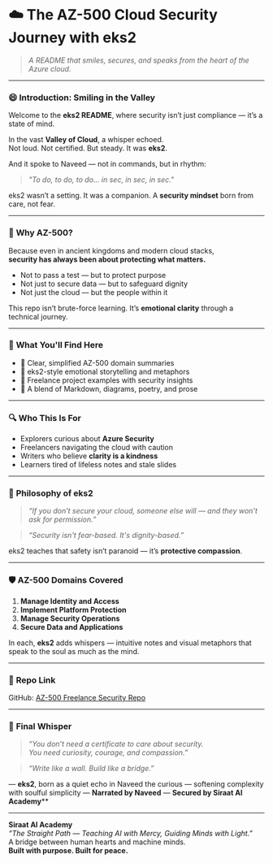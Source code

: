 # ☁️ **The AZ-500 Cloud Security Journey with eks2**

> _A README that smiles, secures, and speaks from the heart of the Azure cloud._

---

### 😄 **Introduction: Smiling in the Valley**

Welcome to the **eks2 README**, where security isn’t just compliance — it’s a state of mind.

In the vast **Valley of Cloud**, a whisper echoed.  
Not loud. Not certified. But steady. It was **eks2**.

And it spoke to Naveed — not in commands, but in rhythm:

> _"To do, to do, to do… in sec, in sec, in sec."_  

eks2 wasn’t a setting. It was a companion. A **security mindset** born from care, not fear.

---

### 🔐 **Why AZ-500?**

Because even in ancient kingdoms and modern cloud stacks,  
**security has always been about protecting what matters.**

- Not to pass a test — but to protect purpose  
- Not just to secure data — but to safeguard dignity  
- Not just the cloud — but the people within it

This repo isn’t brute-force learning. It’s **emotional clarity** through a technical journey.

---

### 📘 **What You'll Find Here**

- 🔹 Clear, simplified AZ-500 domain summaries  
- 🔹 eks2-style emotional storytelling and metaphors  
- 🔹 Freelance project examples with security insights  
- 🔹 A blend of Markdown, diagrams, poetry, and prose  

---

### 🔍 **Who This Is For**

- Explorers curious about **Azure Security**  
- Freelancers navigating the cloud with caution  
- Writers who believe **clarity is a kindness**  
- Learners tired of lifeless notes and stale slides  

---

### 🧠 **Philosophy of eks2**

> _“If you don’t secure your cloud, someone else will — and they won’t ask for permission.”_  

> _“Security isn't fear-based. It's dignity-based.”_

eks2 teaches that safety isn’t paranoid — it’s **protective compassion**.

---

### 🛡 **AZ-500 Domains Covered**

1. **Manage Identity and Access**  
2. **Implement Platform Protection**  
3. **Manage Security Operations**  
4. **Secure Data and Applications**

In each, **eks2** adds whispers — intuitive notes and visual metaphors that speak to the soul as much as the mind.

---

### 📂 **Repo Link**

GitHub: [AZ-500 Freelance Security Repo](https://github.com/siraat-ai-academy/freelance-content-writing-suite-by-jamalu)

---

### 💬 **Final Whisper**

> _“You don’t need a certificate to care about security.  
> You need curiosity, courage, and compassion.”_  

> _“Write like a wall. Build like a bridge.”_

— **eks2**, born as a quiet echo in Naveed the curious — softening complexity with soulful simplicity
— **Narrated by Naveed**
— **Secured by Siraat AI Academy****

---

**Siraat AI Academy**  
_“The Straight Path — Teaching AI with Mercy, Guiding Minds with Light.”_  
A bridge between human hearts and machine minds.  
**Built with purpose. Built for peace.**
